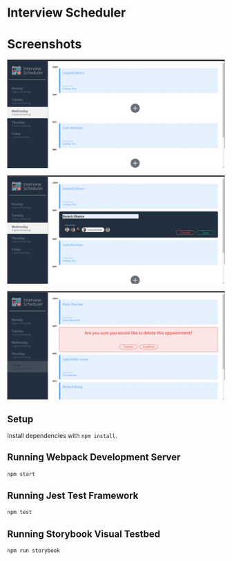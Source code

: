 # Interview Scheduler

# Screenshots

!["Main Page"](https://github.com/JackDuluoz/scheduler/blob/master/docs/main-screen.png?raw=true)

!["Add Appointment"](https://github.com/JackDuluoz/scheduler/blob/master/docs/add-appt.png?raw=true)

!["Full Day - Deleting Appointment"](https://github.com/JackDuluoz/scheduler/blob/master/docs/day-full-delete.png?raw=true)

## Setup

Install dependencies with `npm install`.

## Running Webpack Development Server

```sh
npm start
```

## Running Jest Test Framework

```sh
npm test
```

## Running Storybook Visual Testbed

```sh
npm run storybook
```
